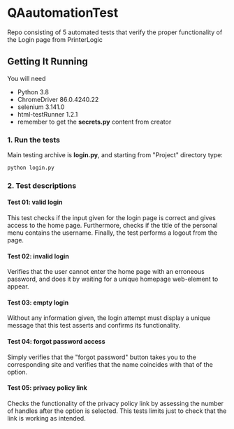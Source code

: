 # QAautomationTest
Repo consisting of 5 automated tests that verify the proper functionality of the Login page from PrinterLogic

## Getting It Running

You will need

- Python 3.8
- ChromeDriver 86.0.4240.22
- selenium 3.141.0
- html-testRunner 1.2.1
- remember to get the **secrets.py** content from creator

### 1. Run the tests

Main testing archive is **login.py**, and starting from "Project" directory type:
  ```sh
  python login.py
  ```

### 2. Test descriptions

  #### Test 01: valid login
  This test checks if the input given for the login page is correct and gives access to the home page. Furthermore, checks if the title of the personal menu contains the username. Finally, the test performs a logout from the page.
  #### Test 02: invalid login
  Verifies that the user cannot enter the home page with an erroneous password, and does it by waiting for a unique homepage web-element to appear.  
  #### Test 03: empty login
  Without any information given, the login attempt must display a unique message that this test asserts and confirms its functionality.
  #### Test 04: forgot password access
  Simply verifies that the "forgot password" button takes you to the corresponding site and verifies that the name coincides with that of the option.
  #### Test 05: privacy policy link
  Checks the functionality of the privacy policy link by assessing the number of handles after the option is selected. This tests limits just to check that the link is working as intended. 
